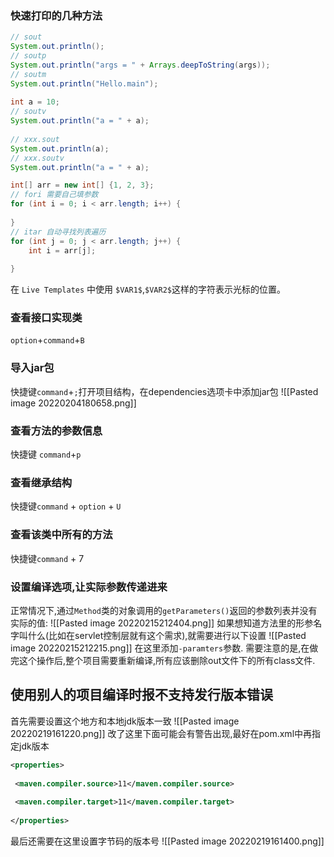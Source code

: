 ### 快速打印的几种方法
```java
// sout  
System.out.println();  
// soutp  
System.out.println("args = " + Arrays.deepToString(args));  
// soutm  
System.out.println("Hello.main");  
  
int a = 10;  
// soutv  
System.out.println("a = " + a);  
  
// xxx.sout  
System.out.println(a);  
// xxx.soutv  
System.out.println("a = " + a);

int[] arr = new int[] {1, 2, 3};  
// fori 需要自己填参数  
for (int i = 0; i < arr.length; i++) {  
  
}  
// itar 自动寻找列表遍历  
for (int j = 0; j < arr.length; j++) {  
    int i = arr[j];  
  
}
```

在 `Live Templates` 中使用 `$VAR1$`,`$VAR2$`这样的字符表示光标的位置。


### 查看接口实现类
`option`+`command`+`B`

### 导入jar包
快捷键`command`+`;`打开项目结构，在dependencies选项卡中添加jar包
![[Pasted image 20220204180658.png]]

### 查看方法的参数信息
快捷键 `command`+`p`
### 查看继承结构
快捷键`command` + `option` + `U`
### 查看该类中所有的方法
快捷键`command` + 7

### 设置编译选项,让实际参数传递进来
正常情况下,通过`Method`类的对象调用的`getParameters()`返回的参数列表并没有实际的值:
![[Pasted image 20220215212404.png]]
如果想知道方法里的形参名字叫什么(比如在servlet控制层就有这个需求),就需要进行以下设置
![[Pasted image 20220215212215.png]]
在这里添加`-paramters`参数.
需要注意的是,在做完这个操作后,整个项目需要重新编译,所有应该删除out文件下的所有class文件.

## 使用别人的项目编译时报不支持发行版本错误
首先需要设置这个地方和本地jdk版本一致
![[Pasted image 20220219161220.png]]
改了这里下面可能会有警告出现,最好在pom.xml中再指定jdk版本
```xml
<properties>  
  
 <maven.compiler.source>11</maven.compiler.source>  
  
 <maven.compiler.target>11</maven.compiler.target>  
  
</properties>
```
最后还需要在这里设置字节码的版本号
![[Pasted image 20220219161400.png]]